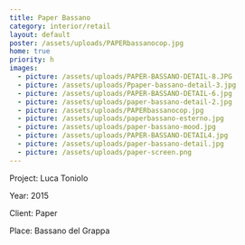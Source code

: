 ```yaml
---
title: Paper Bassano
category: interior/retail
layout: default
poster: /assets/uploads/PAPERbassanocop.jpg
home: true
priority: h
images:
  - picture: /assets/uploads/PAPER-BASSANO-DETAIL-8.JPG
  - picture: /assets/uploads/Ppaper-bassano-detail-3.jpg
  - picture: /assets/uploads/PAPER-BASSANO-DETAIL-6.jpg
  - picture: /assets/uploads/paper-bassano-detail-2.jpg
  - picture: /assets/uploads/PAPERbassanocop.jpg
  - picture: /assets/uploads/paperbassano-esterno.jpg
  - picture: /assets/uploads/paper-bassano-mood.jpg
  - picture: /assets/uploads/PAPER-BASSANO-DETAIL4.jpg
  - picture: /assets/uploads/paper-bassano-detail.jpg
  - picture: /assets/uploads/paper-screen.png
---
```

Project: Luca Toniolo

Year: 2015

Client: Paper

Place: Bassano del Grappa



